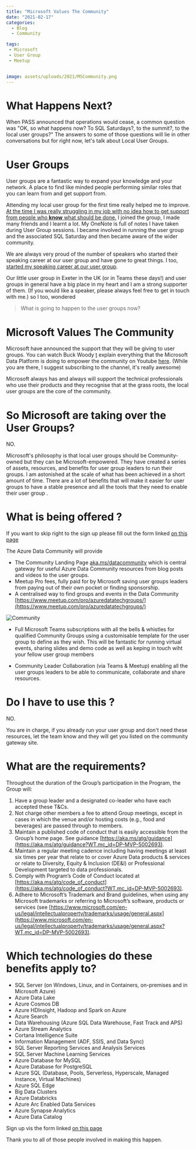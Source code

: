 ```yaml
---
title: "Microsoft Values The Community"
date: "2021-02-17" 
categories:
  - Blog
  - Community

tags:
 - Microsoft
 - User Group
 - Meetup


image: assets/uploads/2021/MSCommunity.png
---
```


# What Happens Next?

When PASS announced that operations would cease, a common question was "OK, so what happens now? To SQL Saturdays?, to the summit?, to the local user groups?" The answers to some of those questions will lie in other conversations but for right now, let's talk about Local User Groups.

# User Groups

User groups are a fantastic way to expand your knowledge and your network. A place to find like minded people performing similar roles that you can learn from and get support from. 

Attending my local user group for the first time really helped me to improve. [At the time I was really struggling in my job with no idea how to get support from people who __know__ what should be done.](https://blog.robsewell.com/blog/you-have-to-start-somewhere/) I joined the group, I made many friends and I learnt a lot. My OneNote is full of notes I have taken during User Group sessions. I became involved in running the user group and the associated SQL Saturday and then became aware of the wider community. 

We are always very proud of the number of speakers who started their speaking career at our user group and have gone to great things. I too, [started my speaking career at our user group](https://blog.robsewell.com/blog/lessons-learnt-from-my-first-talk-at-sql-southwest/).

Our little user group in Exeter in the UK (or in Teams these days!) and user groups in general have a big place in my heart and I am a strong supporter of them. (If you would like a speaker, please always feel free to get in touch with me.) so I too, wondered 

> What is going to happen to the user groups now?  
  
# Microsoft Values The Community

Microsoft have announced the support that they will be giving to user groups. You can watch Buck Woody [t](https://twitter.com/BuckWoodyMSFT) explain everything that the Microsoft Data Platform is doing to empower the community on Youtube [here](https://youtu.be/obFlSwpIihc). (While you are there, I suggest subscribing to the channel, it's really awesome) 

Microsoft always has and always will support the technical professionals who use their products and they recognise that at the grass roots, the local user groups are the core of the community. 

# So Microsoft are taking over the User Groups?

NO.

Microsoft's philosophy is that local user groups should be Community-owned but they can be Microsoft-empowered. They have created a series of assets, resources, and benefits for user group leaders to run their groups. I am astonished at the scale of what has been achieved in a short amount of time. There are a lot of benefits that will make it easier for user groups to have a stable presence and all the tools that they need to enable their user group .

# What is being offered ?

If you want to skip right to the sign up please fill out the form linked [on this page](https://cloudblogs.microsoft.com/sqlserver/2020/12/22/resources-for-the-sql-server-and-azure-data-community?WT.mc_id=DP-MVP-5002693)

The Azure Data Community will provide

- The Community Landing Page [aka.ms/datacommunity](aka.ms/datacommunity?WT.mc_id=DP-MVP-5002693) which is central gateway for useful Azure Data Community resources from blog posts and videos to the user groups.
- Meetup Pro fees, fully paid for by Microsoft saving user groups leaders from paying out of their own pocket or finding sponsorship.
- A centralised way to find groups and events in the Data Community [https://www.meetup.com/pro/azuredatatechgroups/](https://www.meetup.com/pro/azuredatatechgroups/)

![Community](https://blog.robsewell.com//assets/uploads/2021/datacommunity.png)

- Full Microsoft Teams subscriptions with all the bells & whistles for qualified Community Groups using a customisable template for the user group to define as they wish. This will be fantastic for running virtual events, sharing slides and demo code as well as keping in touch wiht your fellow user group members

- Community Leader Collaboration (via Teams & Meetup) enabling all the user groups leaders to be able to communicate, collaborate and share resources.

# Do I have to use this ?

NO.

You are in charge, if you already run your user group and don't need these resources, let the team know and they will get you listed on the community gateway site.

# What are the requirements?

Throughout the duration of the Group’s participation in the Program, the Group will: 
1.	Have a group leader and a designated co-leader who have each accepted these T&Cs.
2.	Not charge other members a fee to attend Group meetings, except in cases in which the venue and/or hosting costs (e.g., food and beverages) are passed through to members. 
3.	Maintain a published code of conduct that is easily accessible from the Group’s home page. See guidance [https://aka.ms/atg/guidance](https://aka.ms/atg/guidance?WT.mc_id=DP-MVP-5002693). 
4.	Maintain a regular meeting cadence including having meetings at least six times per year that relate to or cover Azure Data products & services or relate to Diversity, Equity & Inclusion (DE&I) or Professional Development targeted to data professionals.  
5.	Comply with Program’s Code of Conduct located at [https://aka.ms/atg/code_of_conduct](https://aka.ms/atg/code_of_conduct?WT.mc_id=DP-MVP-5002693). 
6.	Adhere to Microsoft’s Trademark and Brand guidelines, when using any Microsoft trademarks or referring to Microsoft’s software, products or services (see [https://www.microsoft.com/en-us/legal/intellectualproperty/trademarks/usage/general.aspx](https://www.microsoft.com/en-us/legal/intellectualproperty/trademarks/usage/general.aspx?WT.mc_id=DP-MVP-5002693).

# Which technologies do these benefits apply to?

- SQL Server (on Windows, Linux, and in Containers, on-premises and in Microsoft Azure)
- Azure Data Lake    
- Azure Cosmos DB
- Azure HDInsight, Hadoop and Spark on Azure
- Azure Search
- Data Warehousing (Azure SQL Data Warehouse, Fast Track and APS)
- Azure Stream Analytics
- Cortana Intelligence Suite
- Information Management (ADF, SSIS, and Data Sync)
- SQL Server Reporting Services and Analysis Services
- SQL Server Machine Learning Services
- Azure Database for MySQL
- Azure Database for PostgreSQL
- Azure SQL (Database, Pools, Serverless, Hyperscale, Managed Instance, Virtual Machines)
- Azure SQL Edge
- Big Data Clusters
- Azure Databricks
- Azure Arc Enabled Data Services
- Azure Synapse Analytics
- Azure Data Catalog

Sign up vis the form linked [on this page](https://cloudblogs.microsoft.com/sqlserver/2020/12/22/resources-for-the-sql-server-and-azure-data-community?WT.mc_id=DP-MVP-5002693)

Thank you to all of those people involved in making this happen.
